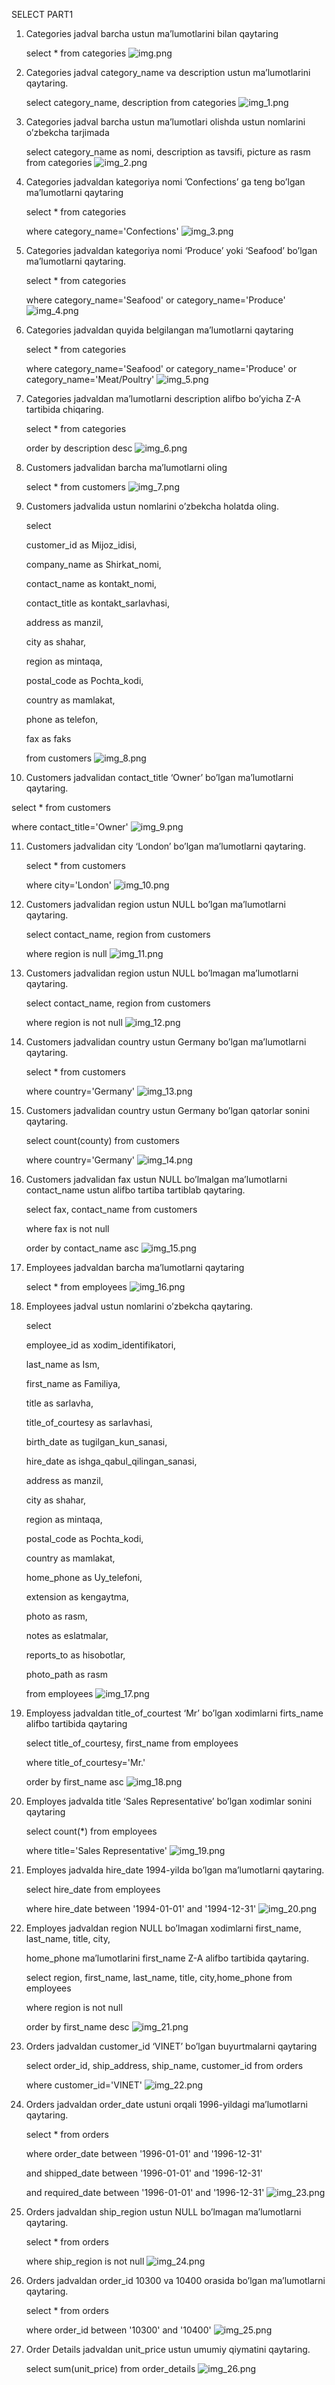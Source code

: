 SELECT PART1

1. Categories jadval barcha ustun ma’lumotlarini bilan qaytaring

   select * from categories
   ![img.png](img.png)


2. Categories jadval category_name va description ustun ma’lumotlarini qaytaring.

    select category_name, description from categories
   ![img_1.png](img_1.png)


3. Categories jadval barcha ustun ma’lumotlari olishda ustun nomlarini o’zbekcha tarjimada

   select category_name as nomi, description as tavsifi, picture as rasm from categories
   ![img_2.png](img_2.png)


4. Categories jadvaldan kategoriya nomi ’Confections’ ga teng bo’lgan ma’lumotlarni qaytaring

   select * from categories
   
   where category_name='Confections'
   ![img_3.png](img_3.png)


5. Categories jadvaldan kategoriya nomi ‘Produce’ yoki ‘Seafood’ bo’lgan ma’lumotlarni qaytaring.

    select * from categories

    where category_name='Seafood' or category_name='Produce'
    ![img_4.png](img_4.png)


6. Categories jadvaldan quyida belgilangan ma’lumotlarni qaytaring

   select * from categories

   where category_name='Seafood' or category_name='Produce' or category_name='Meat/Poultry'
   ![img_5.png](img_5.png)


7. Categories jadvaldan ma’lumotlarni description alifbo bo’yicha Z-A tartibida chiqaring.

   select * from categories
   
   order by description desc
   ![img_6.png](img_6.png)


8. Customers jadvalidan barcha ma’lumotlarni oling

   select * from customers
   ![img_7.png](img_7.png)


9. Customers jadvalida ustun nomlarini o’zbekcha holatda oling.

   select
   
   customer_id as Mijoz_idisi,
   
   company_name as Shirkat_nomi,
   
   contact_name as kontakt_nomi,
   
   contact_title as kontakt_sarlavhasi,
   
   address as manzil,
   
   city as shahar,
   
   region as mintaqa,
   
   postal_code as Pochta_kodi,
   
   country as mamlakat,
   
   phone as telefon,
   
   fax as faks
   
   from customers
   ![img_8.png](img_8.png)


10. Customers jadvalidan contact_title ‘Owner’ bo’lgan ma’lumotlarni qaytaring.

   select * from customers

   where contact_title='Owner'
   ![img_9.png](img_9.png)


11. Customers jadvalidan city ‘London’ bo’lgan ma’lumotlarni qaytaring.

    select * from customers
    
    where city='London'
    ![img_10.png](img_10.png)


12. Customers jadvalidan region ustun NULL bo’lgan ma’lumotlarni qaytaring.

    select contact_name, region from customers
    
    where region is null
    ![img_11.png](img_11.png)


13. Customers jadvalidan region ustun NULL bo’lmagan ma’lumotlarni qaytaring.

    select contact_name, region from customers
    
    where region is not null
    ![img_12.png](img_12.png)


14. Customers jadvalidan country ustun Germany bo’lgan ma’lumotlarni qaytaring.

    select * from customers
    
    where country='Germany'
    ![img_13.png](img_13.png)


15. Customers jadvalidan country ustun Germany bo’lgan qatorlar sonini qaytaring.

    select count(county) from customers
    
    where country='Germany'
    ![img_14.png](img_14.png)


16. Customers jadvalidan fax ustun NULL bo’lmalgan ma’lumotlarni contact_name ustun alifbo tartiba tartiblab qaytaring.

    select fax, contact_name from customers
    
    where fax is not null
    
    order by contact_name asc
    ![img_15.png](img_15.png)


17. Employees jadvaldan barcha ma’lumotlarni qaytaring

    select * from employees
    ![img_16.png](img_16.png)


18. Employees jadval ustun nomlarini o’zbekcha qaytaring.

    select
    
    employee_id as xodim_identifikatori,

    last_name as Ism,
    
    first_name as Familiya,

    title as sarlavha,
    
    title_of_courtesy as sarlavhasi,
    
    birth_date as tugilgan_kun_sanasi,
    
    hire_date as ishga_qabul_qilingan_sanasi,
    
    address as manzil,
    
    city as shahar,
    
    region as mintaqa,
    
    postal_code as Pochta_kodi,
    
    country as mamlakat,
      
    home_phone as Uy_telefoni,
    
    extension as kengaytma,
    
    photo as rasm,
    
    notes as eslatmalar,
    
    reports_to as hisobotlar,
    
    photo_path as rasm
    
    from employees
    ![img_17.png](img_17.png)


19. Employess jadvaldan title_of_courtest ‘Mr’ bo’lgan xodimlarni firts_name alifbo tartibida qaytaring

    select title_of_courtesy, first_name from employees
   
    where title_of_courtesy='Mr.'
    
    order by first_name asc
    ![img_18.png](img_18.png)


20. Employes jadvalda title ‘Sales Representative’ bo’lgan xodimlar sonini qaytaring

    select count(*) from employees
    
    where title='Sales Representative'
    ![img_19.png](img_19.png)


21. Employes jadvalda hire_date 1994-yilda bo’lgan ma’lumotlarni qaytaring.

    select hire_date from employees
    
    where hire_date between '1994-01-01' and '1994-12-31'
    ![img_20.png](img_20.png)


22. Employes jadvaldan region NULL bo’lmagan xodimlarni first_name, last_name, title, city,

    home_phone ma’lumotlarini first_name Z-A alifbo tartibida qaytaring.
    
    select region, first_name, last_name, title, city,home_phone from employees
    
    where region is not null
    
    order by first_name desc
    ![img_21.png](img_21.png)


23. Orders jadvaldan customer_id ‘VINET’ bo’lgan buyurtmalarni qaytaring

    select order_id, ship_address, ship_name, customer_id from orders
    
    where customer_id='VINET'
    ![img_22.png](img_22.png)


24. Orders jadvaldan order_date ustuni orqali 1996-yildagi ma’lumotlarni qaytaring.

    select * from orders
    
    where order_date between '1996-01-01' and '1996-12-31'
    
    and shipped_date between '1996-01-01' and '1996-12-31'
    
    and required_date between '1996-01-01' and '1996-12-31'
    ![img_23.png](img_23.png)


25. Orders jadvaldan ship_region ustun NULL bo’lmagan ma’lumotlarni qaytaring.

    select * from orders
    
    where ship_region is not null
    ![img_24.png](img_24.png)


26. Orders jadvaldan order_id 10300 va 10400 orasida bo’lgan ma’lumotlarni qaytaring.

    select * from orders
    
    where order_id between '10300' and '10400'
    ![img_25.png](img_25.png)


27. Order Details jadvaldan unit_price ustun umumiy qiymatini qaytaring.

    select sum(unit_price) from order_details
    ![img_26.png](img_26.png)
